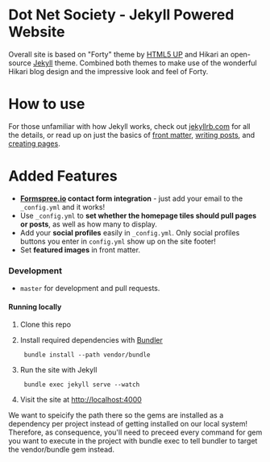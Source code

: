 # Dot Net Society - Jekyll Powered Website

Overall site is based on "Forty" theme by [HTML5 UP](https://html5up.net/) and Hikari an open-source [Jekyll](http://jekyllrb.com) theme. Combined both themes to make use of the wonderful Hikari blog design and the impressive look and feel of Forty.

# How to use
For those unfamiliar with how Jekyll works, check out [jekyllrb.com](https://jekyllrb.com/) for all the details, 
or read up on just the basics of [front matter](https://jekyllrb.com/docs/frontmatter/), [writing posts](https://jekyllrb.com/docs/posts/), 
and [creating pages](https://jekyllrb.com/docs/pages/).

# Added Features
* **[Formspree.io](https://formspree.io/) contact form integration** - just add your email to the `_config.yml` and it works!
* Use `_config.yml` to **set whether the homepage tiles should pull pages or posts**, as well as how many to display.
* Add your **social profiles** easily in `_config.yml`. Only social profiles buttons you enter in `config.yml` show up on the site footer!
* Set **featured images** in front matter.

### Development
- `master` for development and pull requests.

#### Running locally

1. Clone this repo
2. Install required dependencies with [Bundler](http://bundler.io/)

        bundle install --path vendor/bundle
3. Run the site with Jekyll

        bundle exec jekyll serve --watch
4. Visit the site at [http://localhost:4000](http://localhost:4000)

We want to speicify the path there so the gems are installed as a dependency per project instead of getting installed on our local system! Therefore, as consequence, you'll need to preceed every command for gem you want to execute in the project with bundle exec to tell bundler to target the vendor/bundle gem instead.
